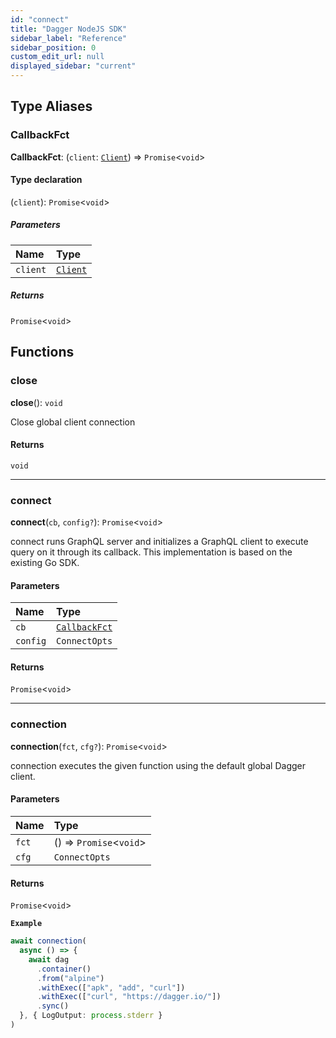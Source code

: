 ```yaml
---
id: "connect"
title: "Dagger NodeJS SDK"
sidebar_label: "Reference"
sidebar_position: 0
custom_edit_url: null
displayed_sidebar: "current"
---
```


## Type Aliases

### CallbackFct

 **CallbackFct**: (`client`: [`Client`](../classes/api_client_gen.Client.md)) => `Promise`\<`void`\>

#### Type declaration

(`client`): `Promise`\<`void`\>

##### Parameters

| Name | Type |
| :------ | :------ |
| `client` | [`Client`](../classes/api_client_gen.Client.md) |

##### Returns

`Promise`\<`void`\>

## Functions

### close

**close**(): `void`

Close global client connection

#### Returns

`void`

___

### connect

**connect**(`cb`, `config?`): `Promise`\<`void`\>

connect runs GraphQL server and initializes a
GraphQL client to execute query on it through its callback.
This implementation is based on the existing Go SDK.

#### Parameters

| Name | Type |
| :------ | :------ |
| `cb` | [`CallbackFct`](connect.md#callbackfct) |
| `config` | `ConnectOpts` |

#### Returns

`Promise`\<`void`\>

___

### connection

**connection**(`fct`, `cfg?`): `Promise`\<`void`\>

connection executes the given function using the default global Dagger client.

#### Parameters

| Name | Type |
| :------ | :------ |
| `fct` | () => `Promise`\<`void`\> |
| `cfg` | `ConnectOpts` |

#### Returns

`Promise`\<`void`\>

**`Example`**

```ts
await connection(
  async () => {
    await dag
      .container()
      .from("alpine")
      .withExec(["apk", "add", "curl"])
      .withExec(["curl", "https://dagger.io/"])
      .sync()
  }, { LogOutput: process.stderr }
)
```
